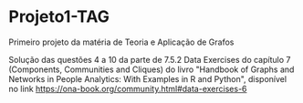 # Projeto1-TAG
Primeiro projeto da matéria de Teoria e Aplicação de Grafos

Solução das questões 4 a 10 da parte de 7.5.2 Data Exercises do capítulo 7 (Components, Communities and Cliques) do livro "Handbook of Graphs and Networks in People Analytics: With Examples in R and Python", disponível no link https://ona-book.org/community.html#data-exercises-6
